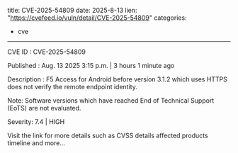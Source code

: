  
title: CVE-2025-54809
date: 2025-8-13
lien: "https://cvefeed.io/vuln/detail/CVE-2025-54809"
categories:
  - cve
---

CVE ID : CVE-2025-54809

Published :  Aug. 13
2025
3:15 p.m. | 3 hours
1 minute ago

Description : F5 Access for Android before version 3.1.2 which uses HTTPS does not verify the remote endpoint identity.

 


Note: Software versions which have reached End of Technical Support (EoTS) are not evaluated.

Severity: 7.4 | HIGH

Visit the link for more details
such as CVSS details
affected products
timeline
and more...

